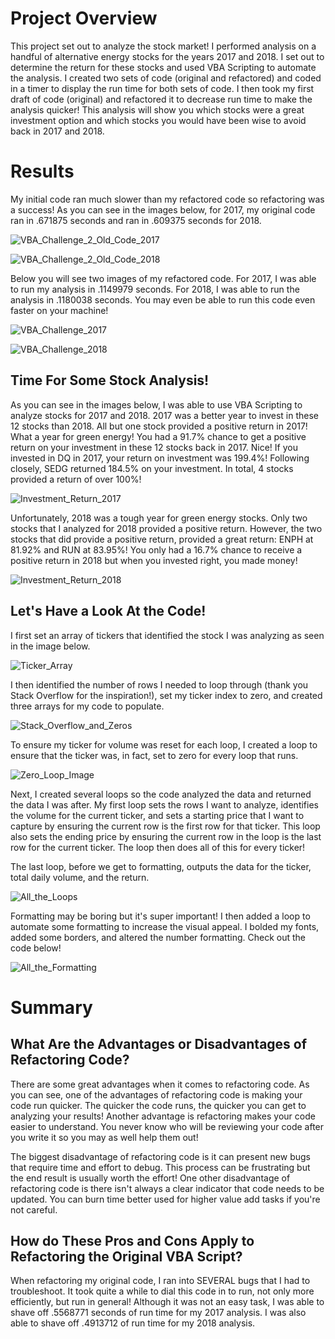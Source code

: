 # Project Overview

This project set out to analyze the stock market! I performed analysis on a handful of alternative energy stocks for the years 2017 and 2018. I set out to determine the return for these stocks and used VBA Scripting to automate the analysis. I created two sets of code (original and refactored) and coded in a timer to display the run time for both sets of code. I then took my first draft of code (original) and refactored it to decrease run time to make the analysis quicker! This analysis will show you which stocks were a great investment option and which stocks you would have been wise to avoid back in 2017 and 2018.

# Results

My initial code ran much slower than my refactored code so refactoring was a success! As you can see in the images below, for 2017, my original code ran in .671875 seconds and ran in .609375 seconds for 2018.

![VBA_Challenge_2_Old_Code_2017](https://user-images.githubusercontent.com/101153516/178094738-5006f335-2816-49f3-86d6-d5f1c0355a85.jpg)

![VBA_Challenge_2_Old_Code_2018](https://user-images.githubusercontent.com/101153516/178094744-96f294f0-5887-4f03-99d3-a1ee575f31ec.jpg)

Below you will see two images of my refactored code. For 2017, I was able to run my analysis in .1149979 seconds. For 2018, I was able to run the analysis in .1180038 seconds. You may even be able to run this code even faster on your machine!

![VBA_Challenge_2017](https://user-images.githubusercontent.com/101153516/178094755-bdc155a1-d4e6-4560-8cf6-1d8cf20d4b29.jpg)

![VBA_Challenge_2018](https://user-images.githubusercontent.com/101153516/178094758-6a7cd69d-40d8-48b2-b25c-23b296f236ab.jpg)

## Time For Some Stock Analysis! 
As you can see in the images below, I was able to use VBA Scripting to analyze stocks for 2017 and 2018. 2017 was a better year to invest in these 12 stocks than 2018. All but one stock provided a positive return in 2017! What a year for green energy! You had a 91.7% chance to get a positive return on your investment in these 12 stocks back in 2017. Nice! If you invested in DQ in 2017, your return on investment was 199.4%! Following closely, SEDG returned 184.5% on your investment. In total, 4 stocks provided a return of over 100%!

![Investment_Return_2017](https://user-images.githubusercontent.com/101153516/178094765-56e47f55-f020-406a-a20c-fc190a372c23.jpg)

Unfortunately, 2018 was a tough year for green energy stocks. Only two stocks that I analyzed for 2018 provided a positive return. However, the two stocks that did provide a positive return, provided a great return: ENPH at 81.92% and RUN at 83.95%! You only had a 16.7% chance to receive a positive return in 2018 but when you invested right, you made money! 

![Investment_Return_2018](https://user-images.githubusercontent.com/101153516/178094772-f489ebe2-a5d2-4b5f-ad3f-d8cd928bfd58.jpg)

## Let's Have a Look At the Code!
I first set an array of tickers that identified the stock I was analyzing as seen in the image below. 

![Ticker_Array](https://user-images.githubusercontent.com/101153516/178094778-e336f6ae-44f3-4f1d-afe8-ed985ee1ea2f.jpg)

I then identified the number of rows I needed to loop through (thank you Stack Overflow for the inspiration!), set my ticker index to zero, and created three arrays for my code to populate. 

![Stack_Overflow_and_Zeros](https://user-images.githubusercontent.com/101153516/178094787-3a88b902-0900-4575-be76-fdd2ca393008.jpg)

To ensure my ticker for volume was reset for each loop, I created a loop to ensure that the ticker was, in fact, set to zero for every loop that runs. 

![Zero_Loop_Image](https://user-images.githubusercontent.com/101153516/178094796-fd43d581-85d5-4080-ad9d-2b489074d95a.jpg)

Next, I created several loops so the code analyzed the data and returned the data I was after. My first loop sets the rows I want to analyze, identifies the volume for the current ticker, and sets a starting price that I want to capture by ensuring the current row is the first row for that ticker. This loop also sets the ending price by ensuring the current row in the loop is the last row for the current ticker. The loop then does all of this for every ticker!

The last loop, before we get to formatting, outputs the data for the ticker, total daily volume, and the return.

![All_the_Loops](https://user-images.githubusercontent.com/101153516/178094808-2535fe23-44e9-42e7-a1d0-9cbcb1ccb4cb.jpg)

Formatting may be boring but it's super important! I then added a loop to automate some formatting to increase the visual appeal. I bolded my fonts, added some borders, and altered the number formatting. Check out the code below!

![All_the_Formatting](https://user-images.githubusercontent.com/101153516/178094814-c2b6b4a3-e5cf-46e6-9718-fa7afae9078b.jpg)


# Summary
## What Are the Advantages or Disadvantages of Refactoring Code?
There are some great advantages when it comes to refactoring code. As you can see, one of the advantages of refactoring code is making your code run quicker. The quicker the code runs, the quicker you can get to analyzing your results! Another advantage is refactoring makes your code easier to understand. You never know who will be reviewing your code after you write it so you may as well help them out! 

The biggest disadvantage of refactoring code is it can present new bugs that require time and effort to debug. This process can be frustrating but the end result is usually worth the effort! One other disadvantage of refactoring code is there isn't always a clear indicator that code needs to be updated. You can burn time better used for higher value add tasks if you're not careful. 

## How do These Pros and Cons Apply to Refactoring the Original VBA Script?
When refactoring my original code, I ran into SEVERAL bugs that I had to troubleshoot. It took quite a while to dial this code in to run, not only more efficiently, but run in general! Although it was not an easy task, I was able to shave off .5568771 seconds of run time for my 2017 analysis. I was also able to shave off .4913712 of run time for my 2018 analysis.


